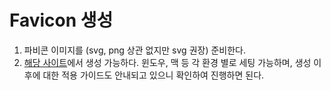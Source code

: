 # Favicon 생성

1.  파비콘 이미지를 (svg, png 상관 없지만 svg 권장) 준비한다.
2.  [해당 사이트](https://realfavicongenerator.net/)에서 생성 가능하다.
    윈도우, 맥 등 각 환경 별로 세팅 가능하며, 생성 이후에 대한 적용 가이드도 안내되고 있으니 확인하여 진행하면 된다.
